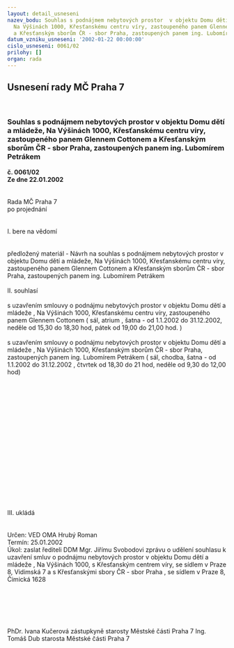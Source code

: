 ```yaml
---
layout: detail_usneseni
nazev_bodu: Souhlas s podnájmem nebytových prostor  v objektu Domu dětí a mládeže,
  Na Výšinách 1000, Křesťanskému centru víry, zastoupeného panem Glennem Cottonem
  a Křesťanským sborům ČR - sbor Praha, zastoupených panem ing. Lubomírem Petrákem
datum_vzniku_usneseni: '2002-01-22 00:00:00'
cislo_usneseni: 0061/02
prilohy: []
organ: rada
---
```

<div id="ucUsn_pList" class="usn">
	<span><h2>Usnesení rady MČ Praha 7 </h2>
<br></span><div class="standBody">
<span><h3>Souhlas s podnájmem nebytových prostor  v objektu Domu dětí a mládeže, Na Výšinách 1000, Křesťanskému centru víry, zastoupeného panem Glennem Cottonem a Křesťanským sborům ČR - sbor Praha, zastoupených panem ing. Lubomírem Petrákem</h3></span><div class="center">
		<strong>č. 0061/02</strong><br>
	</div>
<div class="center">
		<strong>Ze dne 22.01.2002</strong><br><br>
	</div>
<br>Rada MČ Praha 7<br>po projednání<br><br><br>I.	bere na vědomí<br><br> <br>předložený materiál  - Návrh na souhlas s podnájmem nebytových prostor  v objektu Domu dětí a mládeže, Na Výšinách 1000, Křesťanskému centru víry, zastoupeného panem Glennem Cottonem a Křesťanským sborům ČR - sbor Praha, zastoupených panem ing. Lubomírem Petrákem<br><br>II.	souhlasí <br><br>s uzavřením smlouvy o podnájmu nebytových prostor v objektu Domu dětí a mládeže , Na Výšinách 1000, Křesťanskému centru víry, zastoupeného panem Glennem Cottonem  ( sál, atrium , šatna - od 1.1.2002 do 31.12.2002, neděle od 15,30 do 18,30 hod, pátek  od 19,00 do 21,00 hod. )<br><br>s uzavřením smlouvy o podnájmu nebytových prostor v objektu Domu dětí a mládeže , Na Výšinách 1000, Křesťanským sborům ČR - sbor Praha, zastoupených panem ing. Lubomírem Petrákem ( sál, chodba, šatna - od 1.1.2002 do 31.12.2002 , čtvrtek od 18,30 do 21 hod, neděle od 9,30 do 12,00 hod)<br><br><br><br><br><br><br><br><br><br><br><br><br><br><br><br><br><br><br>III.	ukládá <br><br> <br>Určen:	VED OMA Hrubý Roman<br>Termín: 25.01.2002<br>Úkol:	zaslat řediteli DDM Mgr. Jiřímu Svobodovi zprávu o udělení souhlasu k uzavření  smluv o podnájmu nebytových prostor v objektu Domu dětí a mládeže , Na Výšinách 1000, s Křesťanským centrem víry, se sídlem v Praze 8, Vidimská 7 a s Křesťanskými sbory ČR - sbor Praha , se sídlem v Praze 8, Čimická 1628<br> <br><br> <br><br> <br>	<br>PhDr. Ivana Kučerová zástupkyně starosty Městské části Praha 7	Ing. Tomáš Dub starosta Městské části Praha 7<br>	<br><br>
</div>
</div>